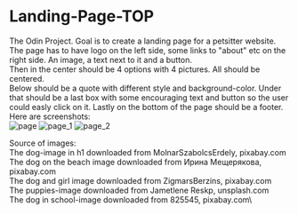 # Landing-Page-TOP
The Odin Project. Goal is to create a landing page for a petsitter website.\
The page has to have logo on the left side, some links to "about" etc on the right side. An image, a text next to it and a button.  
Then in the center should be 4 options with 4 pictures. All should be centered.  
Below should be a quote with different style and background-color. Under that should be a last box with some encouraging text and button so the user could easly click on it. Lastly on the bottom of the page should be a footer.  
Here are screenshots:  
![page](https://github.com/AnnaNowak96/Landing-Page-TOP/assets/151517110/6edd84ab-c936-410f-a918-6015c0776ce0)
![page_1](https://github.com/AnnaNowak96/Landing-Page-TOP/assets/151517110/3d7f1b3a-5bca-4219-b517-c1ccc33ec4e8)
![page_2](https://github.com/AnnaNowak96/Landing-Page-TOP/assets/151517110/06960793-026d-4716-ab60-2b1d353f8b7a)


Source of images:  
The dog-image in h1 downloaded from MolnarSzabolcsErdely, pixabay.com\
The dog on the beach image downloaded from Ирина Мещерякова, pixabay.com\
The dog and girl image downloaded from ZigmarsBerzins, pixabay.com\
The puppies-image downloaded from Jametlene Reskp, unsplash.com\
The dog in school-image downloaded from 825545, pixabay.com\
